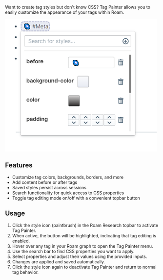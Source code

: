 Want to create tag styles but don't know CSS? Tag Painter allows you to easily customize the appearance of your tags within Roam.

<img src="https://github.com/8bitgentleman/roam-depot-tag-painter/raw/main/screenshot.png" max-width="300"></img>

## Features

- Customize tag colors, backgrounds, borders, and more
- Add content before or after tags
- Saved styles persist across sessions
- Search functionality for quick access to CSS properties
- Toggle tag editing mode on/off with a convenient topbar button

## Usage

1. Click the style icon (paintbrush) in the Roam Research topbar to activate Tag Painter.
2. When active, the button will be highlighted, indicating that tag editing is enabled.
3. Hover over any tag in your Roam graph to open the Tag Painter menu.
4. Use the search bar to find CSS properties you want to apply.
5. Select properties and adjust their values using the provided inputs.
6. Changes are applied and saved automatically.
7. Click the style icon again to deactivate Tag Painter and return to normal tag behavior.